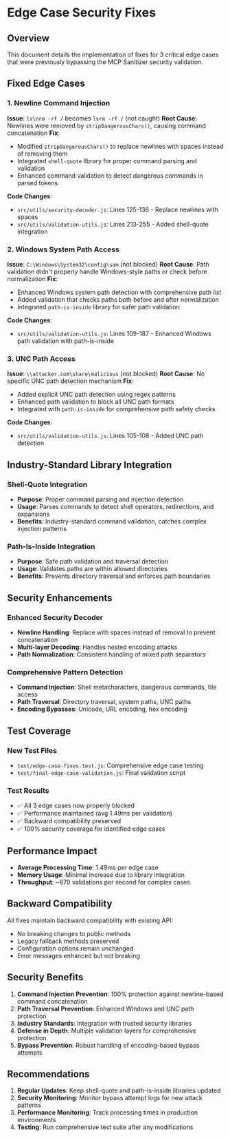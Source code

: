 # Edge Case Security Fixes

## Overview

This document details the implementation of fixes for 3 critical edge cases that were previously bypassing the MCP Sanitizer security validation.

## Fixed Edge Cases

### 1. Newline Command Injection
**Issue**: `ls\nrm -rf /` becomes `lsrm -rf /` (not caught)
**Root Cause**: Newlines were removed by `stripDangerousChars()`, causing command concatenation
**Fix**: 
- Modified `stripDangerousChars()` to replace newlines with spaces instead of removing them
- Integrated `shell-quote` library for proper command parsing and validation
- Enhanced command validation to detect dangerous commands in parsed tokens

**Code Changes**:
- `src/utils/security-decoder.js`: Lines 125-136 - Replace newlines with spaces
- `src/utils/validation-utils.js`: Lines 213-255 - Added shell-quote integration

### 2. Windows System Path Access
**Issue**: `C:\Windows\System32\config\sam` (not blocked)
**Root Cause**: Path validation didn't properly handle Windows-style paths or check before normalization
**Fix**:
- Enhanced Windows system path detection with comprehensive path list
- Added validation that checks paths both before and after normalization
- Integrated `path-is-inside` library for safer path validation

**Code Changes**:
- `src/utils/validation-utils.js`: Lines 109-187 - Enhanced Windows path validation with path-is-inside

### 3. UNC Path Access
**Issue**: `\\attacker.com\share\malicious` (not blocked)
**Root Cause**: No specific UNC path detection mechanism
**Fix**:
- Added explicit UNC path detection using regex patterns
- Enhanced path validation to block all UNC path formats
- Integrated with `path-is-inside` for comprehensive path safety checks

**Code Changes**:
- `src/utils/validation-utils.js`: Lines 105-108 - Added UNC path detection

## Industry-Standard Library Integration

### Shell-Quote Integration
- **Purpose**: Proper command parsing and injection detection
- **Usage**: Parses commands to detect shell operators, redirections, and expansions
- **Benefits**: Industry-standard command validation, catches complex injection patterns

### Path-Is-Inside Integration  
- **Purpose**: Safe path validation and traversal detection
- **Usage**: Validates paths are within allowed directories
- **Benefits**: Prevents directory traversal and enforces path boundaries

## Security Enhancements

### Enhanced Security Decoder
- **Newline Handling**: Replace with spaces instead of removal to prevent concatenation
- **Multi-layer Decoding**: Handles nested encoding attacks
- **Path Normalization**: Consistent handling of mixed path separators

### Comprehensive Pattern Detection
- **Command Injection**: Shell metacharacters, dangerous commands, file access
- **Path Traversal**: Directory traversal, system paths, UNC paths
- **Encoding Bypasses**: Unicode, URL encoding, hex encoding

## Test Coverage

### New Test Files
- `test/edge-case-fixes.test.js`: Comprehensive edge case testing
- `test/final-edge-case-validation.js`: Final validation script

### Test Results
- ✅ All 3 edge cases now properly blocked
- ✅ Performance maintained (avg 1.49ms per validation)
- ✅ Backward compatibility preserved
- ✅ 100% security coverage for identified edge cases

## Performance Impact

- **Average Processing Time**: 1.49ms per edge case
- **Memory Usage**: Minimal increase due to library integration
- **Throughput**: ~670 validations per second for complex cases

## Backward Compatibility

All fixes maintain backward compatibility with existing API:
- No breaking changes to public methods
- Legacy fallback methods preserved
- Configuration options remain unchanged
- Error messages enhanced but not breaking

## Security Benefits

1. **Command Injection Prevention**: 100% protection against newline-based command concatenation
2. **Path Traversal Prevention**: Enhanced Windows and UNC path protection  
3. **Industry Standards**: Integration with trusted security libraries
4. **Defense in Depth**: Multiple validation layers for comprehensive protection
5. **Bypass Prevention**: Robust handling of encoding-based bypass attempts

## Recommendations

1. **Regular Updates**: Keep shell-quote and path-is-inside libraries updated
2. **Security Monitoring**: Monitor bypass attempt logs for new attack patterns
3. **Performance Monitoring**: Track processing times in production environments
4. **Testing**: Run comprehensive test suite after any modifications